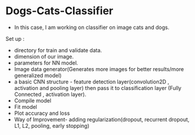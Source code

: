 # Dogs-Cats-Classifier

- In this case, I am working on classifier on image cats and dogs.

Set up :
- directory for train and validate data.
- dimension of our image.
- parameters for NN model.
- Image data generator(Generates more images for better results/more generalized model)
- a basic CNN structure - feature detection layer(convolution2D , activation and pooling layer) then pass it to classification layer (Fully Connected , activation layer).
- Compile model
- Fit model 
- Plot accuracy and loss 
- Way of Improvement- adding regularization(dropout, recurrent dropout, L1, L2, pooling, early stopping)
